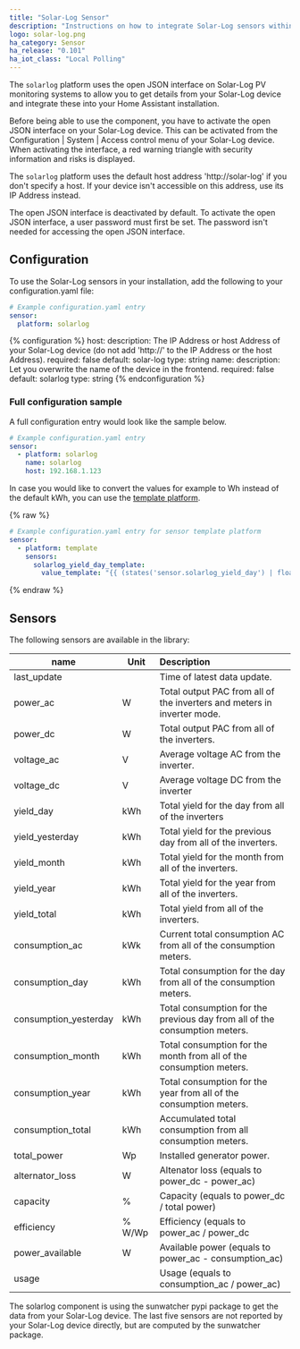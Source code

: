 ```yaml
---
title: "Solar-Log Sensor"
description: "Instructions on how to integrate Solar-Log sensors within Home Assistant."
logo: solar-log.png
ha_category: Sensor
ha_release: "0.101"
ha_iot_class: "Local Polling"
---
```


The `solarlog` platform uses the open JSON interface on Solar-Log PV monitoring systems to allow you to get details from your Solar-Log device and integrate these into your Home Assistant installation.

Before being able to use the component, you have to activate the open JSON interface on your Solar-Log device. This can be activated from the Configuration | System | Access control menu of your Solar-Log device. 
When activating the interface, a red warning triangle with security information and risks is displayed.

The `solarlog` platform uses the default host address 'http://solar-log' if you don't specify a host. If your device isn't accessible on this address, use its IP Address instead.

<div class='note warning'>
The open JSON interface is deactivated by default. To activate the open JSON interface, a user password must first be set. The password isn't needed for accessing the open JSON interface. 
</div>

## Configuration

To use the Solar-Log sensors in your installation, add the following to your configuration.yaml file:

```yaml
# Example configuration.yaml entry
sensor:
  platform: solarlog
```

{% configuration %}
host:
  description: The IP Address or host Address of your Solar-Log device (do not add 'http://' to the IP Address or the host Address).
  required: false
  default: solar-log
  type: string
name:
  description: Let you overwrite the name of the device in the frontend.
  required: false
  default: solarlog
  type: string
{% endconfiguration %}

### Full configuration sample

A full configuration entry would look like the sample below.

```yaml
# Example configuration.yaml entry
sensor:
  - platform: solarlog
    name: solarlog
    host: 192.168.1.123
```

In case you would like to convert the values for example to Wh instead of the default kWh, you can use the [template platform](/components/sensor.template/).

{% raw %}
```yaml
# Example configuration.yaml entry for sensor template platform
sensor:
  - platform: template
    sensors:
      solarlog_yield_day_template:
        value_template: "{{ (states('sensor.solarlog_yield_day') | float * 1000) | round(0) }}"
```
{% endraw %}

## Sensors

The following sensors are available in the library:

| name                  | Unit   | Description   |
|-----------------------|--------|:-------------------------------------------|
| last_update           |        | Time of latest data update.                |
| power_ac              | W      | Total output PAC from all of the inverters and meters in inverter mode. |
| power_dc              | W      | Total output PAC from all of the inverters. |
| voltage_ac            | V      | Average voltage AC from the inverter. |
| voltage_dc            | V      | Average voltage DC from the inverter |
| yield_day             | kWh    | Total yield for the day from all of the inverters |
| yield_yesterday       | kWh    | Total yield for the previous day from all of the inverters. |
| yield_month           | kWh    | Total yield for the month from all of the inverters. |
| yield_year            | kWh    | Total yield for the year from all of the inverters. |
| yield_total           | kWh    | Total yield from all of the inverters. |
| consumption_ac        | kWk    | Current total consumption AC from all of the consumption meters. |
| consumption_day       | kWh    | Total consumption for the day from all of the consumption meters. |
| consumption_yesterday | kWh    | Total consumption for the previous day from all of the consumption meters. |
| consumption_month     | kWh    | Total consumption for the month from all of the consumption meters. |
| consumption_year      | kWh    | Total consumption for the year from all of the consumption meters. |
| consumption_total     | kWh    | Accumulated total consumption from all consumption meters. |
| total_power           | Wp     | Installed generator power. |
| alternator_loss       | W      | Altenator loss (equals to power_dc - power_ac) |
| capacity              | %      | Capacity (equals to power_dc / total power) |
| efficiency            | % W/Wp | Efficiency (equals to power_ac / power_dc |
| power_available       | W      | Available power (equals to power_ac - consumption_ac) | 
| usage                 |        | Usage (equals to consumption_ac / power_ac) |

<div class='note'>
  The solarlog component is using the sunwatcher pypi package to get the data from your Solar-Log device. The last five sensors are not reported by your Solar-Log device directly, but are computed by the sunwatcher package.
</div>

